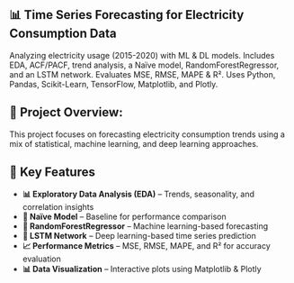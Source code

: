 ## 📊 Time Series Forecasting for Electricity Consumption Data
Analyzing electricity usage (2015-2020) with ML & DL models. Includes EDA, ACF/PACF, trend analysis, a Naïve model, RandomForestRegressor, and an LSTM network. Evaluates MSE, RMSE, MAPE & R². Uses Python, Pandas, Scikit-Learn, TensorFlow, Matplotlib, and Plotly.

## 🚀 Project Overview: 
This project focuses on forecasting electricity consumption trends using a mix of statistical, machine learning, and deep learning approaches.

## 🔹 Key Features

- **📊 Exploratory Data Analysis (EDA)** – Trends, seasonality, and correlation insights  
- **📌 Naïve Model** – Baseline for performance comparison  
- **🤖 RandomForestRegressor** – Machine learning-based forecasting  
- **🧠 LSTM Network** – Deep learning-based time series prediction  
- **📈 Performance Metrics** – MSE, RMSE, MAPE, and R² for accuracy evaluation  
- **📊 Data Visualization** – Interactive plots using Matplotlib & Plotly  

